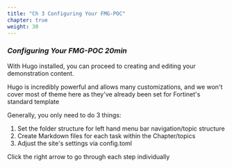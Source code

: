 ```yaml
---
title: "Ch 3 Configuring Your FMG-POC"
chapter: true
weight: 30
---
```


### ***Configuring Your FMG-POC 20min***



With Hugo installed, you can proceed to creating and editing your demonstration content.

Hugo is incredibly powerful and allows many customizations, and we won't cover most of theme here as they've already been set for Fortinet's standard template  

Generally, you only need to do 3 things:
1. Set the folder structure for left hand menu bar navigation/topic structure
2. Create Markdown files for each task within the Chapter/topics
3. Adjust the site's settings via config.toml

Click the right arrow to go through each step individually
